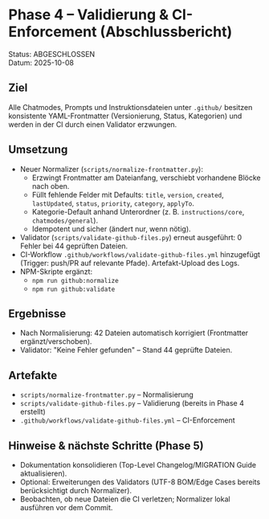 # Phase 4 – Validierung & CI-Enforcement (Abschlussbericht)

Status: ABGESCHLOSSEN  
Datum: 2025-10-08

## Ziel
Alle Chatmodes, Prompts und Instruktionsdateien unter `.github/` besitzen konsistente YAML-Frontmatter (Versionierung, Status, Kategorien) und werden in der CI durch einen Validator erzwungen.

## Umsetzung
- Neuer Normalizer (`scripts/normalize-frontmatter.py`):
  - Erzwingt Frontmatter am Dateianfang, verschiebt vorhandene Blöcke nach oben.
  - Füllt fehlende Felder mit Defaults: `title`, `version`, `created`, `lastUpdated`, `status`, `priority`, `category`, `applyTo`.
  - Kategorie-Default anhand Unterordner (z. B. `instructions/core`, `chatmodes/general`).
  - Idempotent und sicher (ändert nur, wenn nötig).
- Validator (`scripts/validate-github-files.py`) erneut ausgeführt: 0 Fehler bei 44 geprüften Dateien.
- CI-Workflow `.github/workflows/validate-github-files.yml` hinzugefügt (Trigger: push/PR auf relevante Pfade). Artefakt-Upload des Logs.
- NPM-Skripte ergänzt:
  - `npm run github:normalize`
  - `npm run github:validate`

## Ergebnisse
- Nach Normalisierung: 42 Dateien automatisch korrigiert (Frontmatter ergänzt/verschoben).  
- Validator: "Keine Fehler gefunden" – Stand 44 geprüfte Dateien.

## Artefakte
- `scripts/normalize-frontmatter.py` – Normalisierung
- `scripts/validate-github-files.py` – Validierung (bereits in Phase 4 erstellt)
- `.github/workflows/validate-github-files.yml` – CI-Enforcement

## Hinweise & nächste Schritte (Phase 5)
- Dokumentation konsolidieren (Top-Level Changelog/MIGRATION Guide aktualisieren).
- Optional: Erweiterungen des Validators (UTF-8 BOM/Edge Cases bereits berücksichtigt durch Normalizer). 
- Beobachten, ob neue Dateien die CI verletzen; Normalizer lokal ausführen vor dem Commit.
